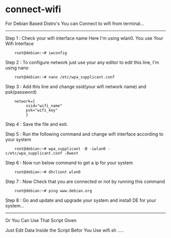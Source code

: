 # connect-wifi
For Debian Based Distro's You can Connect to wifi from terminal...

------------------------------------------------------------------------------------------------------
Step 1 : Check your wifi interface name Here I'm using wlan0. You use Your Wifi Interface

        root@debian:~# iwconfig

Step 2 : To configure network just use your any editor to edit this line, I'm using nano

        root@debian:~# nano /etc/wpa_supplicant.conf
        
Step 3 : Add this line and change ssid(your wifi network name) and psk(password)

        network={
             ssid="wifi_name"
             psk="wifi_key"
             }

Step 4 : Save the file and exit.

Step 5 : Run the following command and change wifi interface according to your system

        root@debian:~# wpa_supplicant -B -iwlan0 -c/etc/wpa_supplicant.conf -Dwext
        
Step 6 : Now run below command to get a ip for your system

        root@debian:~# dhclient wlan0
        
Step 7 : Now Check that you are connected or not by running this command

        root@debian:~# ping www.debian.org
        
Step 8 : Go and update and upgrade your system and install DE for your system...

------------------------------------------------------------------------------------------------------------

Or You Can Use That Script Given

Just Edit Data Inside the Script Befor You Use wifi.sh .....
